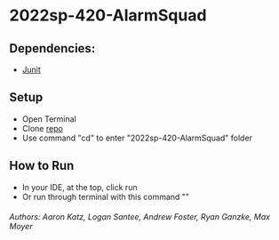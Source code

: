 # 2022sp-420-AlarmSquad

## Dependencies:
- [Junit](https://storage.googleapis.com/google-code-archive-downloads/v2/code.google.com/json-simple/json-simple-1.1.1.jar)

## Setup

- Open Terminal
- Clone [repo](https://github.com/mucsci-students/2022sp-420-AlarmSquad.git)
- Use command "cd" to enter "2022sp-420-AlarmSquad" folder

## How to Run

- In your IDE, at the top, click run
- Or run through terminal with this command ""

###### Authors: Aaron Katz, Logan Santee, Andrew Foster, Ryan Ganzke, Max Moyer  
